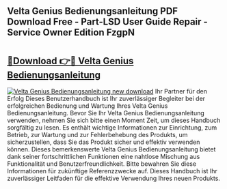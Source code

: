 ## Velta Genius Bedienungsanleitung PDF Download Free - Part-LSD User Guide Repair - Service Owner Edition FzgpN

# <h2><a href="http://df197hc.blite.top/?on=Velta+Genius+Bedienungsanleitung">🔗Download 👉🔴 Velta Genius Bedienungsanleitung</a></h2>

[![Velta Genius Bedienungsanleitung new download](https://i.imgur.com/lujVjoI.png)](http://df197hc.blite.top/?on=Velta+Genius+Bedienungsanleitung)
Ihr Partner für den Erfolg Dieses Benutzerhandbuch ist Ihr zuverlässiger Begleiter bei der erfolgreichen Bedienung und Wartung Ihres Velta Genius Bedienungsanleitung. Bevor Sie Ihr Velta Genius Bedienungsanleitung verwenden, nehmen Sie sich bitte einen Moment Zeit, um dieses Handbuch sorgfältig zu lesen. Es enthält wichtige Informationen zur Einrichtung, zum Betrieb, zur Wartung und zur Fehlerbehebung des Produkts, um sicherzustellen, dass Sie das Produkt sicher und effektiv verwenden können. Dieses bemerkenswerte Velta Genius Bedienungsanleitung bietet dank seiner fortschrittlichen Funktionen eine nahtlose Mischung aus Funktionalität und Benutzerfreundlichkeit. Bitte bewahren Sie diese Informationen für zukünftige Referenzzwecke auf. Dieses Handbuch ist Ihr zuverlässiger Leitfaden für die effektive Verwendung Ihres neuen Produkts.
